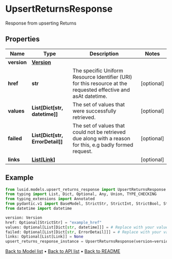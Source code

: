 # UpsertReturnsResponse

Response from upserting Returns
## Properties
Name | Type | Description | Notes
------------ | ------------- | ------------- | -------------
**version** | [**Version**](Version.md) |  | 
**href** | **str** | The specific Uniform Resource Identifier (URI) for this resource at the requested effective and asAt datetime. | [optional] 
**values** | **List[Dict[str, datetime]]** | The set of values that were successfully retrieved. | [optional] 
**failed** | **List[Dict[str, ErrorDetail]]** | The set of values that could not be retrieved due along with a reason for this, e.g badly formed request. | [optional] 
**links** | [**List[Link]**](Link.md) |  | [optional] 
## Example

```python
from lusid.models.upsert_returns_response import UpsertReturnsResponse
from typing import List, Dict, Optional, Any, Union, TYPE_CHECKING
from typing_extensions import Annotated
from pydantic.v1 import BaseModel, StrictStr, StrictInt, StrictBool, StrictFloat, StrictBytes, Field, validator, ValidationError, conlist, constr
from datetime import datetime

version: Version
href: Optional[StrictStr] = "example_href"
values: Optional[List[Dict[str, datetime]]] = # Replace with your value
failed: Optional[List[Dict[str, ErrorDetail]]] = # Replace with your value
links: Optional[List[Link]] = None
upsert_returns_response_instance = UpsertReturnsResponse(version=version, href=href, values=values, failed=failed, links=links)

```

[Back to Model list](../README.md#documentation-for-models) &#8226; [Back to API list](../README.md#documentation-for-api-endpoints) &#8226; [Back to README](../README.md)


